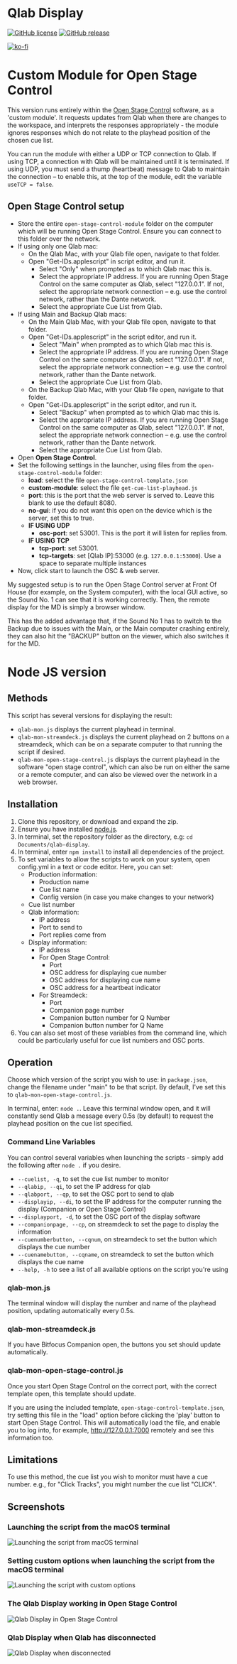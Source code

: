 # Qlab Display

[![GitHub license](https://img.shields.io/github/license/bsmith96/qlab-display.svg)](https://github.com/bsmith96/qlab-display/blob/master/LICENSE)
[![GitHub release](https://img.shields.io/github/release/bsmith96/qlab-display.svg)](https://GitHub.com/bsmith96/qlab-display/releases/)

[![ko-fi](https://ko-fi.com/img/githubbutton_sm.svg)](https://ko-fi.com/F1F120U9I)

# Custom Module for Open Stage Control

This version runs entirely within the [Open Stage Control](http://openstagecontrol.ammd.net/) software, as a 'custom module'. It requests updates from Qlab when there are changes to the workspace, and interprets the responses appropriately - the module ignores responses which do not relate to the playhead position of the chosen cue list.

You can run the module with either a UDP or TCP connection to Qlab. If using TCP, a connection with Qlab will be maintained until it is terminated. If using UDP, you must send a thump (heartbeat) message to Qlab to maintain the connection – to enable this, at the top of the module, edit the variable `useTCP = false`.

## Open Stage Control setup

- Store the entire `open-stage-control-module` folder on the computer which will be running Open Stage Control. Ensure you can connect to this folder over the network.
- If using only one Qlab mac:
  - On the Qlab Mac, with your Qlab file open, navigate to that folder.
  - Open "Get-IDs.applescript" in script editor, and run it.
    - Select "Only" when prompted as to which Qlab mac this is.
    - Select the appropriate IP address. If you are running Open Stage Control on the same computer as Qlab, select "127.0.0.1". If not, select the appropriate network connection – e.g. use the control network, rather than the Dante network.
    - Select the appropriate Cue List from Qlab.
- If using Main and Backup Qlab macs:
  - On the Main Qlab Mac, with your Qlab file open, navigate to that folder.
  - Open "Get-IDs.applescript" in the script editor, and run it.
    - Select "Main" when prompted as to which Qlab mac this is.
    - Select the appropriate IP address. If you are running Open Stage Control on the same computer as Qlab, select "127.0.0.1". If not, select the appropriate network connection – e.g. use the control network, rather than the Dante network.
    - Select the appropriate Cue List from Qlab.
  - On the Backup Qlab Mac, with your Qlab file open, navigate to that folder.
  - Open "Get-IDs.applescript" in the script editor, and run it.
    - Select "Backup" when prompted as to which Qlab mac this is.
    - Select the appropriate IP address. If you are running Open Stage Control on the same computer as Qlab, select "127.0.0.1". If not, select the appropriate network connection – e.g. use the control network, rather than the Dante network.
    - Select the appropriate Cue List from Qlab.
- Open **Open Stage Control**.
- Set the following settings in the launcher, using files from the `open-stage-control-module` folder:
  - **load**: select the file `open-stage-control-template.json`
  - **custom-module**: select the file `get-cue-list-playhead.js`
  - **port**: this is the port that the web server is served to. Leave this blank to use the default 8080.
  - **no-gui**: if you do not want this open on the device which is the server, set this to true.
  - **IF USING UDP**
    - **osc-port**: set 53001. This is the port it will listen for replies from.
  - **IF USING TCP**
    - **tcp-port**: set 53001. 
    - **tcp-targets**: set \[Qlab IP\]:53000 (e.g. `127.0.0.1:53000`). Use a space to separate multiple instances
- Now, click start to launch the OSC & web server.

My suggested setup is to run the Open Stage Control server at Front Of House (for example, on the System computer), with the local GUI active, so the Sound No. 1 can see that it is working correctly. Then, the remote display for the MD is simply a browser window.

This has the added advantage that, if the Sound No 1 has to switch to the Backup due to issues with the Main, or the Main computer crashing entirely, they can also hit the "BACKUP" button on the viewer, which also switches it for the MD.

# Node JS version

## Methods

This script has several versions for displaying the result:
- `qlab-mon.js` displays the current playhead in terminal.
- `qlab-mon-streamdeck.js` displays the current playhead on 2 buttons on a streamdeck, which can be on a separate computer to that running the script if desired.
- `qlab-mon-open-stage-control.js` displays the current playhead in the software "open stage control", which can also be run on either the same or a remote computer, and can also be viewed over the network in a web browser.

## Installation

1. Clone this repository, or download and expand the zip.
2. Ensure you have installed [node.js](https://nodejs.org/en/).
3. In terminal, set the repository folder as the directory, e.g: `cd Documents/qlab-display`.
4. In terminal, enter `npm install` to install all dependencies of the project.
5. To set variables to allow the scripts to work on your system, open config.yml in a text or code editor. Here, you can set:
   - Production information:
      - Production name
      - Cue list name
      - Config version (in case you make changes to your network)
   - Cue list number
   - Qlab information:
      - IP address
      - Port to send to
      - Port replies come from
   - Display information:
      - IP address
      - For Open Stage Control:
         - Port
         - OSC address for displaying cue number
         - OSC address for displaying cue name
         - OSC address for a heartbeat indicator
      - For Streamdeck:
         - Port
         - Companion page number
         - Companion button number for Q Number
         - Companion button number for Q Name
6. You can also set most of these variables from the command line, which could be particularly useful for cue list numbers and OSC ports.

## Operation

Choose which version of the script you wish to use: in `package.json`, change the filename under "main" to be that script. By default, I've set this to `qlab-mon-open-stage-control.js`.

In terminal, enter: `node .`. Leave this terminal window open, and it will constantly send Qlab a message every 0.5s (by default) to request the playhead position on the cue list specified.

### Command Line Variables

You can control several variables when launching the scripts - simply add the following after `node .` if you desire.

- `--cuelist, -q`, to set the cue list number to monitor
- `--qlabip, --qi`, to set the IP address for qlab
- `--qlabport, --qp`, to set the OSC port to send to qlab
- `--displayip, --di`, to set the IP address for the computer running the display (Companion or Open Stage Control)
- `--displayport, -d`, to set the OSC port of the display software
- `--companionpage, --cp`, on streamdeck to set the page to display the information
- `--cuenumberbutton, --cqnum`, on streamdeck to set the button which displays the cue number
- `--cuenamebutton, --cqname`, on streamdeck to set the button which displays the cue name
- `--help, -h` to see a list of all available options on the script you're using

### qlab-mon.js

The terminal window will display the number and name of the playhead position, updating automatically every 0.5s.

### qlab-mon-streamdeck.js

If you have Bitfocus Companion open, the buttons you set should update automatically.

### qlab-mon-open-stage-control.js

Once you start Open Stage Control on the correct port, with the correct template open, this template should update.

If you are using the included template, `open-stage-control-template.json`, try setting this file in the "load" option before clicking the 'play' button to start Open Stage Control. This will automatically load the file, and enable you to log into, for example, http://127.0.0.1:7000 remotely and see this information too.

## Limitations

To use this method, the cue list you wish to monitor must have a cue number. e.g., for "Click Tracks", you might number the cue list "CLICK".

## Screenshots

### Launching the script from the macOS terminal
![Launching the script from macOS terminal](https://github.com/bsmith96/qlab-display/blob/88a575394aa7cfd73a8b2e9f0469c437339c826e/_images/1%20Launch%20from%20terminal.png)

### Setting custom options when launching the script from the macOS terminal
![Launching the script with custom options](https://github.com/bsmith96/qlab-display/blob/88a575394aa7cfd73a8b2e9f0469c437339c826e/_images/2%20Set%20options%20from%20terminal.png)

### The Qlab Display working in Open Stage Control
![Qlab Display in Open Stage Control](https://github.com/bsmith96/qlab-display/blob/d455d86049b6652e5e1927ed41af07260de47376/_images/3%20Open%20Stage%20Control%20display.png)

### Qlab Display when Qlab has disconnected
![Qlab Display when disconnected](https://github.com/bsmith96/qlab-display/blob/d455d86049b6652e5e1927ed41af07260de47376/_images/4%20Disconnected%20display.png)
